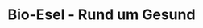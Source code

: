 ---
title: "Bio-Esel - Rund um Gesund"
url: /meuselwitz/bio-esel-rund-um-gesund/
shop: Supermarkt
---